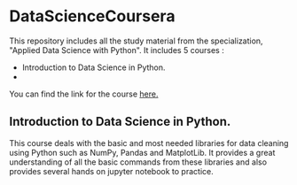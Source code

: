 # DataScienceCoursera
This repository includes all the study material from the specialization, "Applied Data Science with Python". It includes 5 courses : 
- Introduction to Data Science in Python.
- 

You can find the link for the course [here.](https://www.coursera.org/specializations/data-science-python)

## Introduction to Data Science in Python.
This course deals with the basic and most needed libraries for data cleaning using Python such as NumPy, Pandas and MatplotLib.
It provides a great understanding of all the basic commands from these libraries and also provides several hands on jupyter notebook to practice.

